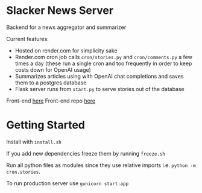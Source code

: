 # Slacker News Server

Backend for a news aggregator and summarizer

Current features:

- Hosted on render.com for simplicity sake
- Render.com cron job calls `cron/stories.py` and `cron/comments.py` a few times a day (these run a single cron and too frequently in order to keep costs down for OpenAI usage)
- Summarizes articles using with OpenAI chat completions and saves them to a postgres database
- Flask server runs from `start.py` to serve stories out of the database

Front-end [here](https://slacker-news-frontend.onrender.com/)
Front-end repo [here](https://github.com/posthello-code/slacker-news-frontend)

# Getting Started

Install with `install.sh`

If you add new dependencies freeze them by running `freeze.sh`

Run all python files as modules since they use relative imports i.e. `python -m cron.stories`.

To run production server use `gunicorn start:app`
